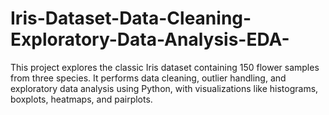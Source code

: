 # Iris-Dataset-Data-Cleaning-Exploratory-Data-Analysis-EDA-
This project explores the classic Iris dataset containing 150 flower samples from three species. It performs data cleaning, outlier handling, and exploratory data analysis using Python, with visualizations like histograms, boxplots, heatmaps, and pairplots.
